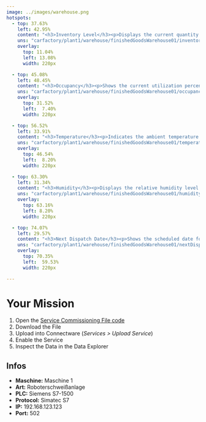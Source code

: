 ```yaml
---
image: ../images/warehouse.png
hotspots:
  - top: 37.63%
    left: 42.95%
    content: "<h3>Inventory Level</h3><p>Displays the current quantity of finished goods available in inventory.</p>"
    uns: "carfactory/plant1/warehouse/finishedGoodsWarehouse01/inventoryLevel"
    overlay:
      top: 11.04%
      left: 13.08%
      width: 220px

  - top: 45.08%
    left: 48.45%
    content: "<h3>Occupancy</h3><p>Shows the current utilization percentage of the warehouse storage space.</p>"
    uns: "carfactory/plant1/warehouse/finishedGoodsWarehouse01/occupancy"
    overlay:
      top: 31.52%
      left:  7.40%
      width: 220px

  - top: 56.52%
    left: 33.91%
    content: "<h3>Temperature</h3><p>Indicates the ambient temperature in the finished goods warehouse in degrees Celsius.</p>"
    uns: "carfactory/plant1/warehouse/finishedGoodsWarehouse01/temperature"
    overlay:
      top: 46.54%
      left:  8.20%
      width: 220px

  - top: 63.30%
    left: 31.34%
    content: "<h3>Humidity</h3><p>Displays the relative humidity level within the warehouse.</p>"
    uns: "carfactory/plant1/warehouse/finishedGoodsWarehouse01/humidity"
    overlay:
      top: 63.16%
      left: 8.20%
      width: 220px

  - top: 74.07%
    left: 29.57%
    content: "<h3>Next Dispatch Date</h3><p>Shows the scheduled date for the next outgoing shipment of finished goods.</p>"
    uns: "carfactory/plant1/warehouse/finishedGoodsWarehouse01/nextDispatchDate"
    overlay:
      top: 70.35%
      left:  59.53%
      width: 220px

---
```



# Your Mission

1. Open the [Service Commissioning File code](assets/yaml/t02_1-welding-robot-type001-v02.cw.yaml)
2. Download the File
3. Upload into Connectware (*Services > Upload Service*)
4. Enable the Service
5. Inspect the Data in the Data Explorer

## Infos

- **Maschine:** Maschine 1
- **Art:** Roboterschweißanlage
- **PLC:** Siemens S7-1500
- **Protocol:** Simatec S7
- **IP:** 192.168.123.123
- **Port:** 502